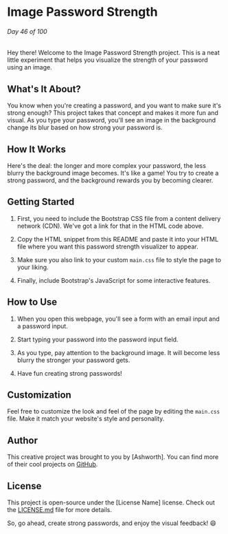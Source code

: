 # Image Password Strength

###### Day 46 of 100

Hey there! Welcome to the Image Password Strength project. This is a neat little experiment that helps you visualize the strength of your password using an image.

## What's It About?

You know when you're creating a password, and you want to make sure it's strong enough? This project takes that concept and makes it more fun and visual. As you type your password, you'll see an image in the background change its blur based on how strong your password is.

## How It Works

Here's the deal: the longer and more complex your password, the less blurry the background image becomes. It's like a game! You try to create a strong password, and the background rewards you by becoming clearer.

## Getting Started

1. First, you need to include the Bootstrap CSS file from a content delivery network (CDN). We've got a link for that in the HTML code above.

2. Copy the HTML snippet from this README and paste it into your HTML file where you want this password strength visualizer to appear.

3. Make sure you also link to your custom `main.css` file to style the page to your liking.

4. Finally, include Bootstrap's JavaScript for some interactive features.

## How to Use

1. When you open this webpage, you'll see a form with an email input and a password input.

2. Start typing your password into the password input field.

3. As you type, pay attention to the background image. It will become less blurry the stronger your password gets.

4. Have fun creating strong passwords!

## Customization

Feel free to customize the look and feel of the page by editing the `main.css` file. Make it match your website's style and personality.

## Author

This creative project was brought to you by [Ashworth]. You can find more of their cool projects on [GitHub](https://github.com/your-github-profile).

## License

This project is open-source under the [License Name] license. Check out the [LICENSE.md](LICENSE.md) file for more details.

So, go ahead, create strong passwords, and enjoy the visual feedback! 😄
